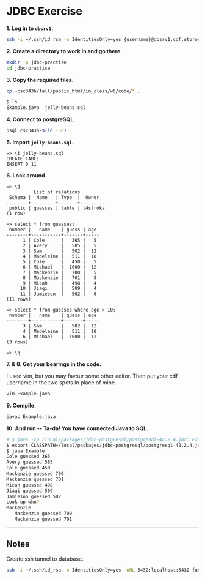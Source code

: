 # JDBC Exercise

**1. Log in to `dbsrv1`.**

```bash
ssh -i ~/.ssh/id_rsa -o IdentitiesOnly=yes {username}@dbsrv1.cdf.utoronto.ca
```

**2. Create a directory to work in and go there.**

```bash
mkdir -p jdbc-practise
cd jdbc-practise
```

**3. Copy the required files.**

```bash
cp ~csc343h/fall/public_html/in_class/w6/code/* .
```

```bash
$ ls
Example.java  jelly-beans.sql
```

**4. Connect to postgreSQL.**

```bash
psql csc343h-$(id -un)
```

**5. Import `jelly-beans.sql`.**

```psql
=> \i jelly-beans.sql  
CREATE TABLE
INSERT 0 11
```

**6. Look around.**

```psql
=> \d
          List of relations
 Schema |  Name   | Type  |  Owner   
--------+---------+-------+----------
 public | guesses | table | t4stroka
(1 row)
```

```psql
=> select * from guesses;
 number |   name    | guess | age 
--------+-----------+-------+-----
      1 | Cole      |   365 |   5
      2 | Avery     |   585 |   5
      3 | Sam       |   502 |  12
      4 | Madeleine |   511 |  18
      5 | Cole      |   450 |   5
      6 | Michael   |  1000 |  12
      7 | Mackenzie |   700 |   5
      8 | Mackenzie |   701 |   5
      9 | Micah     |   498 |   4
     10 | Jiaqi     |   509 |   4
     11 | Jamieson  |   502 |   6
(11 rows)
```

```psql
=> select * from guesses where age > 10;
 number |   name    | guess | age 
--------+-----------+-------+-----
      3 | Sam       |   502 |  12
      4 | Madeleine |   511 |  18
      6 | Michael   |  1000 |  12
(3 rows)
```

```psql
=> \q
```

**7. & 8. Get your bearings in the code.**

I used vim, but you may favour some other editor.  Then put your cdf username in the two spots in place of mine.

```bash
vim Example.java
```

**9. Compile.**

```bash
javac Example.java
```

**10. And run -- Ta-da!  You have connected Java to SQL.**

```bash
# $ java -cp /local/packages/jdbc-postgresql/postgresql-42.2.4.jar: Example
$ export CLASSPATH=/local/packages/jdbc-postgresql/postgresql-42.2.4.jar:
$ java Example
Cole guessed 365
Avery guessed 585
Cole guessed 450
Mackenzie guessed 700
Mackenzie guessed 701
Micah guessed 498
Jiaqi guessed 509
Jamieson guessed 502
Look up who? 
Mackenzie
   Mackenzie guessed 700
   Mackenzie guessed 701
```

----

## Notes

Create ssh tunnel to database.

```bash
ssh -i ~/.ssh/id_rsa -o IdentitiesOnly=yes -nNL 5432:localhost:5432 {username}@dbsrv1.cdf.utoronto.ca
```
